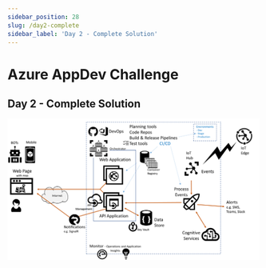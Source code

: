 ```yaml
---
sidebar_position: 28
slug: /day2-complete
sidebar_label: 'Day 2 - Complete Solution'
---
```

# Azure AppDev Challenge

## Day 2 - Complete Solution

![](../images/slide28.png)